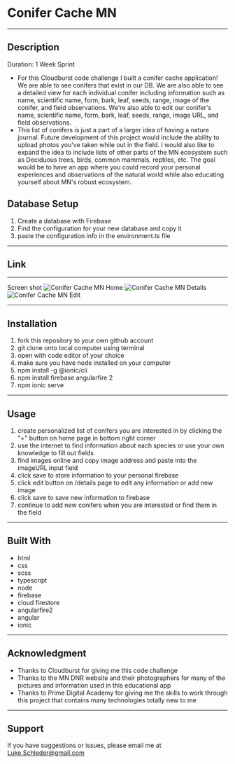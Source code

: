 # Conifer Cache MN
---

## Description

Duration: 1 Week Sprint

- For this Cloudburst code challenge I built a conifer cache application!
We are able to see conifers that exist in our DB. We are also able to see a detailed view for each individual conifer including information such as name, scientific name, form, bark, leaf, seeds, range, image of the conifer, and field observations.  We're also able to edit our conifer's name, scientific name, form, bark, leaf, seeds, range, image URL, and field observations.
- This list of conifers is just a part of a larger idea of having a nature journal.  Future development of this project would include the ability to upload photos you've taken while out in the field.  I would also like to expand the idea to include lists of other parts of the MN ecosystem such as Deciduous trees, birds, common mammals, reptiles, etc.  The goal would be to have an app where you could record your personal experiences and observations of the natural world while also educating yourself about MN's robust ecosystem.

## Database Setup

1. Create a database with Firebase
2. Find the configuration for your new database and copy it
3. paste the configuration info in the environment.ts file
 
---
Link
---
---
Screen shot
![Conifer Cache MN Home](home-page.png)
![Conifer Cache MN Details](details-page.png)
![Conifer Cache MN Edit](edit-details-page.png)


---

## Installation

1. fork this repository to your own github account
2. git clone onto local computer using terminal
3. open with code editor of your choice
4. make sure you have node installed on your computer
5. npm install -g @ionic/cli
5. npm install firebase angularfire 2
6. npm ionic serve
---

## Usage

1. create personalized list of conifers you are interested in by clicking the "+" button on home page in bottom right corner
2. use the internet to find information about each species or use your own knowledge to fill out fields
3. find images online and copy image address and paste into the imageURL input field
4. click save to store information to your personal firebase
5. click edit button on /details page to edit any information or add new image
6. click save to save new information to firebase
7. continue to add new conifers when you are interested or find them in the field

---
## Built With

- html
- css
- scss
- typescript
- node
- firebase
- cloud firestore
- angularfire2
- angular
- ionic

---
## Acknowledgment 

- Thanks to Cloudburst for giving me this code challenge
- Thanks to the MN DNR website and their photographers for many of the pictures and information used in this educational app
- Thanks to Prime Digital Academy for giving me the skills to work through this project that contains many technologies totally new to me
---
## Support

If you have suggestions or issues, please email me at <Luke.Schleder@gmail.com>
